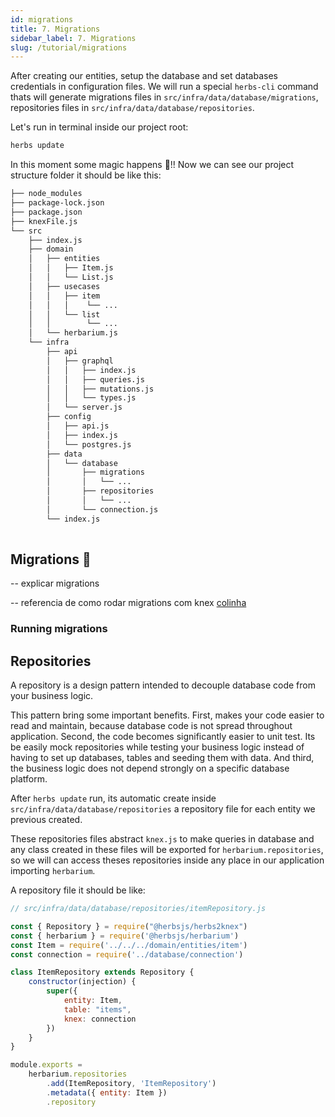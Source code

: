 ```yaml
---
id: migrations
title: 7. Migrations
sidebar_label: 7. Migrations
slug: /tutorial/migrations
---
```


After creating our entities, setup the database and set databases credentials in configuration files. We will run a special `herbs-cli` command thats will generate migrations files in `src/infra/data/database/migrations`, repositories files in `src/infra/data/database/repositories`.

Let's run in terminal inside our project root:
```bash
herbs update
```

In this moment some magic happens 🎉!!
Now we can see our project structure folder it should be like this:

```bash
├── node_modules
├── package-lock.json
├── package.json
├── knexFile.js
└── src
    ├── index.js
    ├── domain
    │   ├── entities
    │   │   ├── Item.js
    │   │   └── List.js
    │   ├── usecases
    │   │   ├── item
    │   │   │    └── ...
    │   │   └── list
    │   │        └── ...
    │   └── herbarium.js 
    └── infra
        ├── api
        │   ├── graphql
        │   │   ├── index.js
        │   │   ├── queries.js
        │   │   ├── mutations.js
        │   │   └── types.js
        │   └── server.js      
        ├── config
        │   ├── api.js
        │   ├── index.js
        │   └── postgres.js
        ├── data
        │   └── database
        │       ├── migrations
        │       │   └── ...
        │       ├── repositories
        │       │   └── ...
        │       └── connection.js
        └── index.js
        
```

## Migrations 🚧

-- explicar migrations

-- referencia de como rodar migrations com knex [colinha](http://perkframework.com/v1/guides/database-migrations-knex.html)

### Running migrations

## Repositories

A repository is a design pattern intended to decouple database code from your business logic.

This pattern bring some important benefits. First, makes your code easier to read and maintain, because database code is not spread throughout application. Second, the code becomes significantly easier to unit test. Its be easily mock repositories while testing your business logic instead of having to set up databases, tables and seeding them with data. And third, the business logic does not depend strongly on a specific database platform.

After `herbs update` run, its automatic create inside `src/infra/data/database/repositories`
a repository file for each entity we previous created.

These repositories files abstract `knex.js` to make queries in database and any class created in these files
will be exported for `herbarium.repositories`, so we will can access theses repositories inside any place in our application importing `herbarium`.

A repository file it should be like:
```javascript
// src/infra/data/database/repositories/itemRepository.js

const { Repository } = require("@herbsjs/herbs2knex")
const { herbarium } = require('@herbsjs/herbarium')
const Item = require('../../../domain/entities/item')
const connection = require('../database/connection')

class ItemRepository extends Repository {
    constructor(injection) {
        super({
            entity: Item,
            table: "items",
            knex: connection
        })
    }
}

module.exports =
    herbarium.repositories
        .add(ItemRepository, 'ItemRepository')
        .metadata({ entity: Item })
        .repository
```
